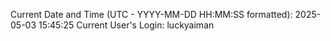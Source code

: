 Current Date and Time (UTC - YYYY-MM-DD HH:MM:SS formatted): 2025-05-03 15:45:25
Current User's Login: luckyaiman
